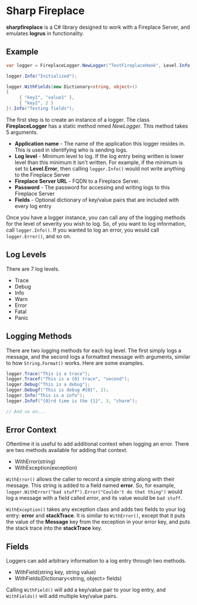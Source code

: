 # Sharp Fireplace

**sharpfireplace** is a C# library designed to work with a Fireplace Server, and emulates **logrus** in functionality.

## Example

```csharp
var logger = FireplaceLogger.NewLogger("TestFireplaceHook", Level.Info, "http://localhost:8999", "password", null);

logger.Info("Initialized");

logger.WithFields(new Dictionary<string, object>()
{
	 { "key1", "value1" },
	 { "key2", 2 }
}).Info("Testing fields");
```

The first step is to create an instance of a logger. The class **FireplaceLogger** has a static method nmed *NewLogger*. This method takes 5 arguments.

* **Application name** - The name of the application this logger resides in. This is used in identifying who is sending logs.
* **Log level** - Minimum level to log. If the log entry being written is lower level than this minimum it isn't written. For example, if the minimum is set to **Level.Error**, then calling `logger.Info()` would not write anything to the Fireplace Server
* **Fireplace Server URL** - FQDN to a Fireplace Server.
* **Password** - The password for accessing and writing logs to this Fireplace Server
* **Fields** - Optional dictionary of key/value pairs that are included with every log entry

Once you have a logger instance, you can call any of the logging methods for the level of severity you wish to log. So, of you want to log information, call `logger.Info()`. If you wanted to log an error, you would call `logger.Error()`, and so on.

## Log Levels

There are 7 log levels.

* Trace
* Debug
* Info
* Warn
* Error
* Fatal
* Panic

## Logging Methods

There are two logging methods for each log level. The first simply logs a message, and the second logs a formatted message with arguments, similar to how `String.Format()` works. Here are some examples.

```csharp
logger.Trace("This is a trace");
logger.Tracef("This is a {0} trace", "second");
logger.Debug("This is a debug");
logger.Debugf("This is debug #{0}", 2);
logger.Info("This is a info");
logger.Infof("{0}rd time is the {1}", 3, "charm");

// And so on...
```

## Error Context

Oftentime it is useful to add additional context when logging an error. There are two methods available for adding that context.

* WithError(string)
* WithException(exception)

`WithError()` allows the caller to record a simple string along with their message. This string is added to a field named **error**. So, for example, `logger.WithError("bad stuff").Error("Couldn't do that thing")` would log a message with a field called *error*, and its value would be `bad stuff`.

`WithException()` takes any exception class and adds two fields to your log entry: **error** and **stackTrace**. It is similar to `WithError()`, except that it puts the value of the **Message** key from the exception in your error key, and puts the stack trace into the **stackTrace** key.

## Fields

Loggers can add arbitrary information to a log entry through two methods.

* WithField(string key, string value)
* WithFields(Dictionary<string, object> fields)

Calling `WithField()` will add a key/value pair to your log entry, and `WithFields()` will add multiple key/value pairs.
